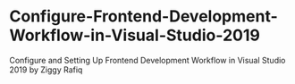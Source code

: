# Configure-Frontend-Development-Workflow-in-Visual-Studio-2019
Configure and Setting Up Frontend Development Workflow in Visual Studio 2019 by Ziggy Rafiq
